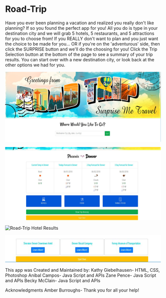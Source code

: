 # Road-Trip

Have you ever been planning a vacation and realized you really don't like planning?  If so you found the perfect app for you!  All you do is type in your destination city and we will grab 5 hotels, 5 restaurants, and 5 attractions for you to choose from!  If you REALLY don't want to plan and you just want the choice to be made for you... OR if you're on the 'adventurous' side, then click the SURPRISE button and we'll do the choosing for you!  Click the Trip Selection button at the bottom of the page to see a summary of your trip results.  You can start over with a new destination city, or look back at the other options we had for you.

![Road-Trip Home Page](/images/home.JPG)

![Road-Trip Search Results](/images/results.JPG)

![Road-Trip Hotel Results](/images/hotelResults.JPG)

![Road-Trip Quick Itinerary](/images/itinerary.JPG)

This app was Created and Maintained by:
Kathy Giebelhausen- HTML, CSS, Photoshop
Anibal Campos- Java Script and APIs
Zane Pence- Java Script and APIs
Becky McClain- Java Script and APIs

Acknowledgments
Amber Burroughs- Thank you for all your help!